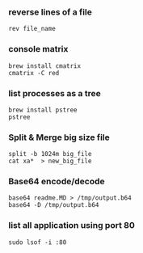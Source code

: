 ### reverse lines of a file
    rev file_name

### console matrix
    brew install cmatrix
    cmatrix -C red

### list processes as a tree
    brew install pstree
    pstree

### Split & Merge big size file
    split -b 1024m big_file
    cat xa*  > new_big_file

### Base64 encode/decode
    base64 readme.MD > /tmp/output.b64
    base64 -D /tmp/output.b64

### list all application using port 80
    sudo lsof -i :80
